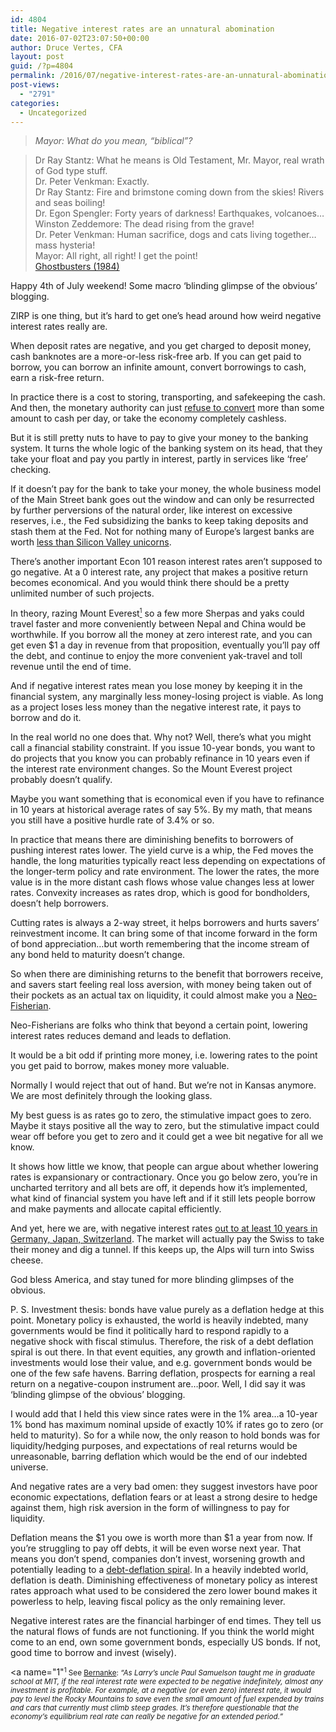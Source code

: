 ```yaml
---
id: 4804
title: Negative interest rates are an unnatural abomination
date: 2016-07-02T23:07:50+00:00
author: Druce Vertes, CFA
layout: post
guid: /?p=4804
permalink: /2016/07/negative-interest-rates-are-an-unnatural-abomination/
post-views:
  - "2791"
categories:
  - Uncategorized
---
```

> *Mayor: What do you mean, “biblical”?*
<!--more-->		 

> Dr Ray Stantz: What he means is Old Testament, Mr. Mayor, real wrath of God type stuff.  
Dr. Peter Venkman: Exactly.  
Dr Ray Stantz: Fire and brimstone coming down from the skies! Rivers and seas boiling!  
Dr. Egon Spengler: Forty years of darkness! Earthquakes, volcanoes…  
Winston Zeddemore: The dead rising from the grave!  
Dr. Peter Venkman: Human sacrifice, dogs and cats living together… mass hysteria!  
Mayor: All right, all right! I get the point!  
[Ghostbusters (1984)](https://www.youtube.com/watch?v=WfVcvyxLj-s)


Happy 4th of July weekend! Some macro ‘blinding glimpse of the obvious’ blogging.  

ZIRP is one thing, but it’s hard to get one’s head around how weird negative interest rates really are.

When deposit rates are negative, and you get charged to deposit money, cash banknotes are a more-or-less risk-free arb. If you can get paid to borrow, you can borrow an infinite amount, convert borrowings to cash, earn a risk-free return. 

In practice there is a cost to storing, transporting, and safekeeping the cash. And then, the monetary authority can just [refuse to convert](http://www.zerohedge.com/news/2015-04-25/war-cash-migrates-switzerland) more than some amount to cash per day, or take the economy completely cashless. 

But it is still pretty nuts to have to pay to give your money to the banking system. It turns the whole logic of the banking system on its head, that they take your float and pay you partly in interest, partly in services like ‘free’ checking. 

If it doesn’t pay for the bank to take your money, the whole business model of the Main Street bank goes out the window and can only be resurrected by further perversions of the natural order, like interest on excessive reserves, i.e., the Fed subsidizing the banks to keep taking deposits and stash them at the Fed. Not for nothing many of Europe’s largest banks are worth [less than Silicon Valley unicorns](http://markets.ft.com/screener/customScreen.asp).

There’s another important Econ 101 reason interest rates aren’t supposed to go negative. At a 0 interest rate, any project that makes a positive return becomes economical. And you would think there should be a pretty unlimited number of such projects. 

In theory, razing Mount Everest[<sup><small>1</small></sup>](#1) so a few more Sherpas and yaks could travel faster and more conveniently between Nepal and China would be worthwhile. If you borrow all the money at zero interest rate, and you can get even $1 a day in revenue from that proposition, eventually you’ll pay off the debt, and continue to enjoy the more convenient yak-travel and toll revenue until the end of time.

And if negative interest rates mean you lose money by keeping it in the financial system, any marginally less money-losing project is viable. As long as a project loses less money than the negative interest rate, it pays to borrow and do it.

In the real world no one does that. Why not? Well, there’s what you might call a financial stability constraint. If you issue 10-year bonds, you want to do projects that you know you can probably refinance in 10 years even if the interest rate environment changes. So the Mount Everest project probably doesn’t qualify. 

Maybe you want something that is economical even if you have to refinance in 10 years at historical average rates of say 5%. By my math, that means you still have a positive hurdle rate of 3.4% or so.

In practice that means there are diminishing benefits to borrowers of pushing interest rates lower. The yield curve is a whip, the Fed moves the handle, the long maturities typically react less depending on expectations of the longer-term policy and rate environment. The lower the rates, the more value is in the more distant cash flows whose value changes less at lower rates. Convexity increases as rates drop, which is good for bondholders, doesn’t help borrowers.

Cutting rates is always a 2-way street, it helps borrowers and hurts savers’ reinvestment income. It can bring some of that income forward in the form of bond appreciation…but worth remembering that the income stream of any bond held to maturity doesn’t change. 

So when there are diminishing returns to the benefit that borrowers receive, and savers start feeling real loss aversion, with money being taken out of their pockets as an actual tax on liquidity, it could almost make you a [Neo-Fisherian](http://johnhcochrane.blogspot.com/2014/11/the-neo-fisherian-question.html).

Neo-Fisherians are folks who think that beyond a certain point, lowering interest rates reduces demand and leads to deflation. 

It would be a bit odd if printing more money, i.e. lowering rates to the point you get paid to borrow, makes money more valuable.

Normally I would reject that out of hand. But we’re not in Kansas anymore. We are most definitely through the looking glass.

My best guess is as rates go to zero, the stimulative impact goes to zero. Maybe it stays positive all the way to zero, but the stimulative impact could wear off before you get to zero and it could get a wee bit negative for all we know. 

It shows how little we know, that people can argue about whether lowering rates is expansionary or contractionary. Once you go below zero, you’re in uncharted territory and all bets are off, it depends how it’s implemented, what kind of financial system you have left and if it still lets people borrow and make payments and allocate capital efficiently.

And yet, here we are, with negative interest rates [out to at least 10 years in Germany, Japan, Switzerland](http://www.tradingeconomics.com/bonds). The market will actually pay the Swiss to take their money and dig a tunnel. If this keeps up, the Alps will turn into Swiss cheese.

God bless America, and stay tuned for more blinding glimpses of the obvious.

P. S. Investment thesis: bonds have value purely as a deflation hedge at this point. Monetary policy is exhausted, the world is heavily indebted, many governments would be find it politically hard to respond rapidly to a negative shock with fiscal stimulus. Therefore, the risk of a debt deflation spiral is out there. In that event equities, any growth and inflation-oriented investments would lose their value, and e.g. government bonds would be one of the few safe havens. Barring deflation, prospects for earning a real return on a negative-coupon instrument are…poor. Well, I did say it was ‘blinding glimpse of the obvious’ blogging. 

I would add that I held this view since rates were in the 1% area…a 10-year 1% bond has maximum nominal upside of exactly 10% if rates go to zero (or held to maturity). So for a while now, the only reason to hold bonds was for liquidity/hedging purposes, and expectations of real returns would be unreasonable, barring deflation which would be the end of our indebted universe. 

And negative rates are a very bad omen: they suggest investors have poor economic expectations, deflation fears or at least a strong desire to hedge against them, high risk aversion in the form of willingness to pay for liquidity. 

Deflation means the $1 you owe is worth more than $1 a year from now. If you’re struggling to pay off debts, it will be even worse next year. That means you don’t spend, companies don’t invest, worsening growth and potentially leading to a [debt-deflation spiral](https://en.wikipedia.org/wiki/Debt_deflation). In a heavily indebted world, deflation is death. Diminishing effectiveness of monetary policy as interest rates approach what used to be considered the zero lower bound makes it powerless to help, leaving fiscal policy as the only remaining lever.

Negative interest rates are the financial harbinger of end times. They tell us the natural flows of funds are not functioning. If you think the world might come to an end, own some government bonds, especially US bonds. If not, good time to borrow and invest (wisely).

<a name="1"<small><sup>1</sup></a> See <a href="http://www.brookings.edu/blogs/ben-bernanke/posts/2015/03/31-why-interest-rates-low-secular-stagnation">Bernanke</a>: <em>“As Larry’s uncle Paul Samuelson taught me in graduate school at MIT, if the real interest rate were expected to be negative indefinitely, almost any investment is profitable. For example, at a negative (or even zero) interest rate, it would pay to level the Rocky Mountains to save even the small amount of fuel expended by trains and cars that currently must climb steep grades. It’s therefore questionable that the economy’s equilibrium real rate can really be negative for an extended period.”</em> </small>
